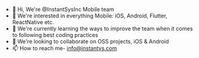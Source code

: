 - 👋 Hi, We're @InstantSysInc Mobile team
- 👀 We're interested in everything Mobile: iOS, Android, Flutter, ReactNative etc.
- 🌱 We're currently learning the ways to improve the team when it comes to following best coding practices
- 💞️ We're looking to collaborate on OSS projects, iOS & Android
- 📫 How to reach me- info@instantys.com

<!---
InstantSysInc/InstantSysInc is a ✨ special ✨ repository because its `README.md` (this file) appears on your GitHub profile.
You can click the Preview link to take a look at your changes.
--->
